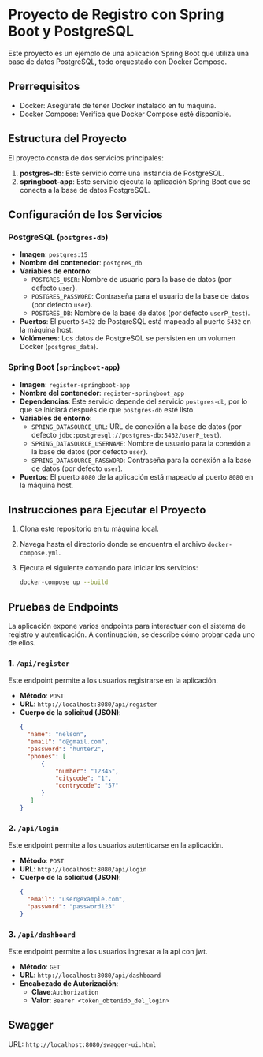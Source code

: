# Proyecto de Registro con Spring Boot y PostgreSQL

Este proyecto es un ejemplo de una aplicación Spring Boot que utiliza una base de datos PostgreSQL, todo orquestado con
Docker Compose.

## Prerrequisitos

- Docker: Asegúrate de tener Docker instalado en tu máquina.
- Docker Compose: Verifica que Docker Compose esté disponible.

## Estructura del Proyecto

El proyecto consta de dos servicios principales:

1. **postgres-db**: Este servicio corre una instancia de PostgreSQL.
2. **springboot-app**: Este servicio ejecuta la aplicación Spring Boot que se conecta a la base de datos PostgreSQL.

## Configuración de los Servicios

### PostgreSQL (`postgres-db`)

- **Imagen**: `postgres:15`
- **Nombre del contenedor**: `postgres_db`
- **Variables de entorno**:
    - `POSTGRES_USER`: Nombre de usuario para la base de datos (por defecto `user`).
    - `POSTGRES_PASSWORD`: Contraseña para el usuario de la base de datos (por defecto `user`).
    - `POSTGRES_DB`: Nombre de la base de datos (por defecto `userP_test`).
- **Puertos**: El puerto `5432` de PostgreSQL está mapeado al puerto `5432` en la máquina host.
- **Volúmenes**: Los datos de PostgreSQL se persisten en un volumen Docker (`postgres_data`).

### Spring Boot (`springboot-app`)

- **Imagen**: `register-springboot-app`
- **Nombre del contenedor**: `register-springboot_app`
- **Dependencias**: Este servicio depende del servicio `postgres-db`, por lo que se iniciará después de que
  `postgres-db` esté listo.
- **Variables de entorno**:
    - `SPRING_DATASOURCE_URL`: URL de conexión a la base de datos (por defecto
      `jdbc:postgresql://postgres-db:5432/userP_test`).
    - `SPRING_DATASOURCE_USERNAME`: Nombre de usuario para la conexión a la base de datos (por defecto `user`).
    - `SPRING_DATASOURCE_PASSWORD`: Contraseña para la conexión a la base de datos (por defecto `user`).
- **Puertos**: El puerto `8080` de la aplicación está mapeado al puerto `8080` en la máquina host.

## Instrucciones para Ejecutar el Proyecto

1. Clona este repositorio en tu máquina local.
2. Navega hasta el directorio donde se encuentra el archivo `docker-compose.yml`.
3. Ejecuta el siguiente comando para iniciar los servicios:

   ```bash
   docker-compose up --build

## Pruebas de Endpoints

La aplicación expone varios endpoints para interactuar con el sistema de registro y autenticación. A continuación, se
describe cómo probar cada uno de ellos.

### 1. `/api/register`

Este endpoint permite a los usuarios registrarse en la aplicación.

- **Método**: `POST`
- **URL**: `http://localhost:8080/api/register`
- **Cuerpo de la solicitud (JSON)**:
  ```json
  {
    "name": "nelson",
    "email": "d@gmail.com",
    "password": "hunter2",
    "phones": [
        {
            "number": "12345",
            "citycode": "1",
            "contrycode": "57"
        }
     ]
  }

### 2. `/api/login`

Este endpoint permite a los usuarios autenticarse en la aplicación.

- **Método**: `POST`
- **URL**: `http://localhost:8080/api/login`
- **Cuerpo de la solicitud (JSON)**:
  ```json
  {
    "email": "user@example.com",
    "password": "password123"
  }

### 3. `/api/dashboard`

Este endpoint permite a los usuarios ingresar a la api con jwt.

- **Método**: `GET`
- **URL**: `http://localhost:8080/api/dashboard`
- **Encabezado de Autorización**:
    - **Clave**:`Authorization`
    - **Valor**: `Bearer <token_obtenido_del_login>`

## Swagger
URL: `http://localhost:8080/swagger-ui.html`
